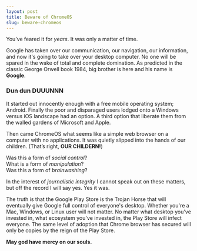 ```yaml
---
layout: post
title: Beware of ChromeOS
slug: beware-chromeos
---
```


You’ve feared it for _years_. It was only a matter of time.

Google has taken over our communication, our navigation, our information, and now it's going to take over your desktop computer. No one will be spared in the wake of total and complete domination. As predicted in the classic George Orwell book 1984, big brother is here and his name is **Google**.

### Dun dun DUUUNNN

It started out innocently enough with a free mobile operating system; Android. Finally the poor and disparaged users lodged onto a Windows versus iOS landscape had an option. A third option that liberate them from the walled gardens of Microsoft and Apple.

Then came ChromeOS what seems like a simple web browser on a computer with no applications. It was quietly slipped into the hands of our children. (That’s right, **OUR CHILDERN!**)

Was this a form of _social control_?  
What is a form of _manipulation_?  
Was this a form of _brainwashing_?

In the interest of _journalistic integrity_ I cannot speak out on these matters, but off the record I will say yes. Yes it was.

The truth is that the Google Play Store is the Trojan Horse that will eventually give Google full control of everyone's desktop. Whether you're a Mac, Windows, or Linux user will not matter. No matter what desktop you've invested in, what ecosystem you've invested in, the Play Store will infect everyone. The same level of adoption that Chrome browser has secured will only be copies by the reign of the Play Store.

**May god have mercy on our souls.**
